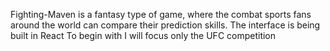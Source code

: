 Fighting-Maven is a fantasy type of game, where the combat sports fans around the world can compare their prediction skills.
The interface is being built in React
To begin with I will focus only the UFC competition